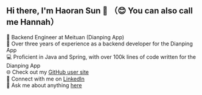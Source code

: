 ## Hi there, I'm Haoran Sun 👋 （😊 You can also call me Hannah）

💼 Backend Engineer at Meituan (Dianping App)  
🔧 Over three years of experience as a backend developer for the Dianping App  
💻 Proficient in Java and Spring, with over 100k lines of code written for the Dianping App  
🌐 Check out my [GitHub user site](https://sunmaize.github.io/)  
🔗 Connect with me on [LinkedIn](https://www.linkedin.com/in/haoran-sun-hannah)  
💬 Ask me about anything [here](https://github.com/sunmaize/sunmaize/issues)
